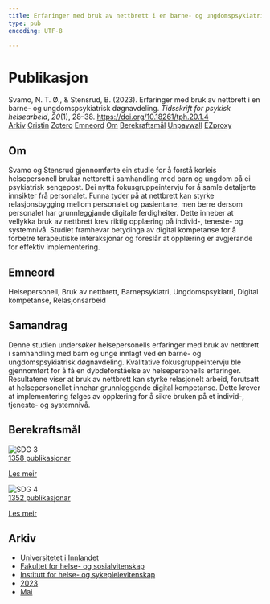 ```yaml
---
title: Erfaringer med bruk av nettbrett i en barne- og ungdomspsykiatrisk døgnavdeling
type: pub
encoding: UTF-8

---
```

<h1>Publikasjon</h1>
<article id="csl-bib-container-AY7QHC87" class="csl-bib-container">
  <div class="csl-bib-body"> <div class="csl-entry">Svamo, N. T. Ø., &#38; Stensrud, B. (2023). Erfaringer med bruk av nettbrett i en barne- og ungdomspsykiatrisk døgnavdeling. <i>Tidsskrift for psykisk helsearbeid</i>, <i>20</i>(1), 28–38. <a href="https://doi.org/10.18261/tph.20.1.4">https://doi.org/10.18261/tph.20.1.4</a></div> </div>
  <div class="csl-bib-buttons">
    <a href="#taxonomy-article-AY7QHC87" alt="archive" class="csl-bib-button">Arkiv</a>
    <a href="https://app.cristin.no/results/show.jsf?id=2147509" alt="Cristin" class="csl-bib-button">Cristin</a>
    <a href="http://zotero.org/groups/5881554/items/AY7QHC87" alt="Zotero" class="csl-bib-button">Zotero</a>
    <a href="#keywords-article-AY7QHC87" alt="keywords" class="csl-bib-button">Emneord</a>
    <a href="#about-article-AY7QHC87" alt="about_pub" class="csl-bib-button">Om</a>
    <a href="#sdg-article-AY7QHC87" alt="sdg" class="csl-bib-button">Berekraftsmål</a>
    <a href="https://doi.org/10.18261/tph.20.1.4" alt="Unpaywall" class="csl-bib-button">Unpaywall</a>
    <a href="https://doi.org/10.18261/tph.20.1.4" alt="EZproxy" class="csl-bib-button">EZproxy</a>
  </div>
  <div id="csl-bib-meta-container-AY7QHC87"></div>
</article>
<div id="csl-bib-meta-AY7QHC87" class="csl-bib-meta">
  <article id="about-article-AY7QHC87" class="about_pub-article">
    <h1>Om</h1>
    Svamo og Stensrud gjennomførte ein studie for å forstå korleis helsepersonell brukar nettbrett i samhandling med barn og ungdom på ei psykiatrisk sengepost. Dei nytta fokusgruppeintervju for å samle detaljerte innsikter frå personalet. Funna tyder på at nettbrett kan styrke relasjonsbygging mellom personalet og pasientane, men berre dersom personalet har grunnleggjande digitale ferdigheiter. Dette inneber at vellykka bruk av nettbrett krev riktig opplæring på individ-, teneste- og systemnivå. Studiet framhevar betydinga av digital kompetanse for å forbetre terapeutiske interaksjonar og foreslår at opplæring er avgjerande for effektiv implementering.
  </article>
  <article id="keywords-article-AY7QHC87" class="keywords-article">
    <h1>Emneord</h1>
    Helsepersonell, Bruk av nettbrett, Barnepsykiatri, Ungdomspsykiatri, Digital kompetanse, Relasjonsarbeid
  </article>
  <article id="abstract-article-AY7QHC87" class="abstract-article">
    <h1>Samandrag</h1>
    Denne studien undersøker helsepersonells erfaringer med bruk av nettbrett i samhandling med barn og unge innlagt ved en barne- og ungdomspsykiatrisk døgnavdeling. Kvalitative fokusgruppeintervju ble gjennomført for å få en dybdeforståelse av helsepersonells erfaringer. Resultatene viser at bruk av nettbrett kan styrke relasjonelt arbeid, forutsatt at helsepersonellet innehar grunnleggende digital kompetanse. Dette krever at implementering følges av opplæring for å sikre bruken på et individ-, tjeneste- og systemnivå.
  </article>
  <article id="sdg-article-AY7QHC87" class="sdg-article">
    <h1>Berekraftsmål</h1>
    <div class="sdg-container"><div id="sdg3" class="sdg">
        <img src="{{< params subfolder >}}images/sdg/sdg03_nn.png" class="image" alt="SDG 3">
        <div class="sdg-overlay">
          <a href="{{< params subfolder >}}nn/archive/?sdg=3#archive" class="sdg-publication-count"><span>1358</span> publikasjonar</a>
          <p><a href="https://fn.no/om-fn/fns-baerekraftsmaal/god-helse-og-livskvalitet?lang=nno-NO" class="sdg-read-more">Les meir</a></p>
        </div>
      </div> <div id="sdg4" class="sdg">
        <img src="{{< params subfolder >}}images/sdg/sdg04_nn.png" class="image" alt="SDG 4">
        <div class="sdg-overlay">
          <a href="{{< params subfolder >}}nn/archive/?sdg=4#archive" class="sdg-publication-count"><span>1352</span> publikasjonar</a>
          <p><a href="https://fn.no/om-fn/fns-baerekraftsmaal/god-utdanning?lang=nno-NO" class="sdg-read-more">Les meir</a></p>
        </div>
      </div></div>
  </article>
  <article id="taxonomy-article-AY7QHC87" class="taxonomy-article">
    <h1>Arkiv</h1>
    <ul>
      <li><a href="{{< params subfolder >}}nn/archive/?key=3DCRN523">Universitetet i Innlandet</a></li>
      <li><a href="{{< params subfolder >}}nn/archive/?key=IDKFS3MX">Fakultet for helse- og sosialvitenskap</a></li>
      <li><a href="{{< params subfolder >}}nn/archive/?key=GTV4ECMZ">Institutt for helse- og sykepleievitenskap</a></li>
      <li><a href="{{< params subfolder >}}nn/archive/?key=RX9SDGSP">2023</a></li>
      <li><a href="{{< params subfolder >}}nn/archive/?key=W2MXEMME">Mai</a></li>
    </ul>
  </article>
</div>
